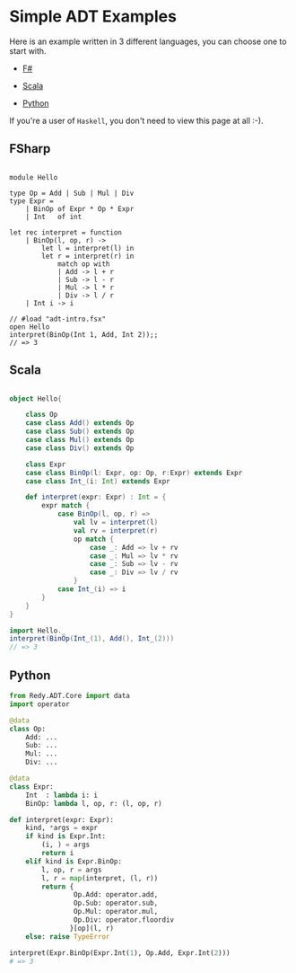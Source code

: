 Simple ADT Examples
==============================

Here is an example written in 3 different languages, you can choose one to start with.

- [F#](https://github.com/thautwarm/rmalt/blob/master/adt.md#fsharp)

- [Scala](https://github.com/thautwarm/rmalt/blob/master/adt.md#scala)

- [Python](https://github.com/thautwarm/rmalt/blob/master/adt.md#python)


If you're a user of `Haskell`, you don't need to view this page at all :-).



FSharp
------------

```f#

module Hello

type Op = Add | Sub | Mul | Div
type Expr = 
    | BinOp of Expr * Op * Expr
    | Int   of int

let rec interpret = function
    | BinOp(l, op, r) ->
        let l = interpret(l) in
        let r = interpret(r) in 
            match op with
            | Add -> l + r
            | Sub -> l - r
            | Mul -> l * r
            | Div -> l / r 
    | Int i -> i

// #load "adt-intro.fsx" 
open Hello
interpret(BinOp(Int 1, Add, Int 2));;
// => 3

``` 


Scala
---------------

```scala

object Hello{

    class Op
    case class Add() extends Op
    case class Sub() extends Op
    case class Mul() extends Op
    case class Div() extends Op

    class Expr
    case class BinOp(l: Expr, op: Op, r:Expr) extends Expr
    case class Int_(i: Int) extends Expr

    def interpret(expr: Expr) : Int = {
        expr match {
            case BinOp(l, op, r) =>
                val lv = interpret(l)
                val rv = interpret(r)
                op match {
                    case _: Add => lv + rv
                    case _: Mul => lv * rv 
                    case _: Sub => lv - rv 
                    case _: Div => lv / rv
                }
            case Int_(i) => i 
        }
    }
}

import Hello._
interpret(BinOp(Int_(1), Add(), Int_(2)))
// => 3
```

Python
----------------------

```Python
from Redy.ADT.Core import data
import operator

@data
class Op:
    Add: ...
    Sub: ...
    Mul: ...
    Div: ...

@data
class Expr:
    Int  : lambda i: i
    BinOp: lambda l, op, r: (l, op, r)

def interpret(expr: Expr):
    kind, *args = expr
    if kind is Expr.Int:
        (i, ) = args
        return i
    elif kind is Expr.BinOp:
        l, op, r = args
        l, r = map(interpret, (l, r))
        return {
                Op.Add: operator.add,
                Op.Sub: operator.sub,
                Op.Mul: operator.mul,
                Op.Div: operator.floordiv
               }[op](l, r) 
    else: raise TypeError

interpret(Expr.BinOp(Expr.Int(1), Op.Add, Expr.Int(2)))
# => 3
```